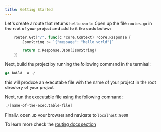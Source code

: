 ```yaml
---
title: Getting Started
---
```

Let's create a route that returns `hello world`
Open up the file `routes.go` in the root of your project and add to it the code below:
```go "defining a route"
    router.Get("/", func(c *core.Context) *core.Response {
        JsonString := `{"message": "hello world"}`

        return c.Response.Json(JsonString)
    })
```
Next, build the project by running the following command in the terminal:
```go
go build -o ./
```
this will produce an executable file with the name of your project in the root directory of your project

Next, run the executable file using the following command:
```go
./[name-of-the-executable-file]
```
Finally, open up your browser and navigate to `localhost:8000`

To learn more check the [routing docs section](https://gocondor.github.io/docs/routing)
